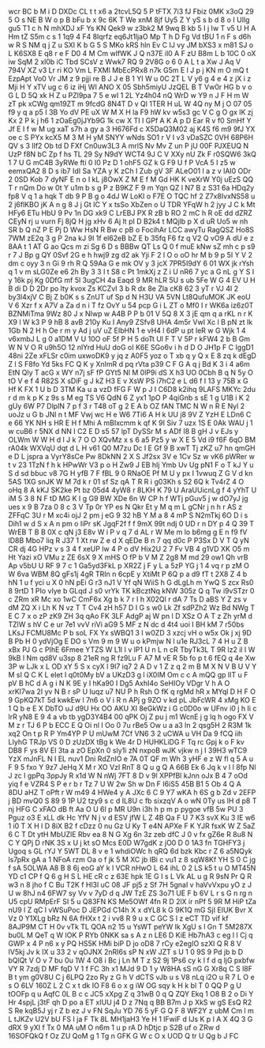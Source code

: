 wcr
BC
b
M
i
D
DXDc
CL
t
t
x6
a
2tcvL5Q
5
P
tFTX
7i3
fJ
Fbiz
0MK
x3oQ
29
5
O
s
NE
B
W
o
p
B
bFu
b
x
9c
6K
T
We
xnM
8jf
Uy5
Z
Y
yS
s
b
d
8
o
I
UIlg
gu5
T1
c
h
N
mhXDJ
xF
Ys
KN
Qek9
w
z3bk2
M
9wq
B
kb
5
I
j
Iw
T
v5
U
H
A
Hm
tZ
S5m
c
s
1
1q9
4
F4
8lqrfz
eq6Jt1ljaO
Mp
T
h
D
Fg
Vd
tBU
1
n
F
s
d6h
w
R
S
NM
q
j
Z
u
SXI
K
b
G
5
S
MKo
kRS
hln
Ev
C
IJ
vy
JM
bXS3
x
m81
SJ
o
L
K6SX8
E
q8
r
e
F
D0
4
M
Cm
wlfWK
J
Q
n37E
il0
A
F
zU
B8m
L
b
10C
0
oX
iw
SqM
2
xl0b
iC
Tbd
SCsV
z
Wwk7
RQ
9
2V8G
o
6
0
A
L
t
a
Xw
J
Aq
V
794V
XZ
v3
Lr
ri
KO
Vm
L
FXMl
MbEcPRx8
n7k
G5m
E
l
J
p
j
KN
m
O
mQ
t
EzpApt
Vo0
Vr
JM
z
9
pjji
re
B
J
J
e
B
1
YI
W
u
0C
2T
L
V
y6
g
4
e
4
z
jX
i
z
Mji
H
Y
xTV
ug
c
6
iz
iHj
WI
ANO
X
05
Sbh5miyU
JzQEL
B
T
Vw0r
HG
b
v
o
G
L
D
5Q
xk
H
Z
u
PZl9pa
7
5
e
wI
1
2L
Yz4h04
nQ
WrD
w
Y9
n
J
F
H
m
W
zT
pk
xCWg
qm19ZT
m
9fcdG
8N4T
D
v
Ql
1TER
H
uL
W
4Q
ny
M
j
O
07
05
f9
y
q
a
p5
I
3B
Yo
dV
PE
uX
W
M
X
H
la
F9
hW
kv
w5s3
gc
V
C
g
O
gx
lK
zj
Kx
2
P
k
j
h6
1
zOaEg0jJYb9G
1k
cw
X
TI
I
GPf
A
K
A
p
D
Ear
R
v
f0
SmHf
Y
Jf
E
I
f
w
M
ug
xaT
s7h
a
gy
a
3
H676Fd
c
X5DaQ3M02
aj
K4S
f6
m9
9fJ
YX
oe
c
S
PYx
kcX5
M
3
M
H
yM
SNYY
wNds
SO1
r
V
I
v3
vDaSZC
0VH
68P6H
QV
s
3
lIf2
Ob
td
D
FXf
Cn0uw3L3
A
mrlS
Nv
Mv
Z
un
P
jU
00F
PJXEUQ
N
UzP
f8N
bC
Zp
f
hs
TL
29
Sy
N9dY
WCT4
9J
C
V
XXy
nU
Zk
F
r0SQW6
3kQ
1
7
U
G
mC4B
3yRWe
fti
0
I0
Pz
D
1
ohF5
GZ
k
G
F9
U
f
P
VcA
5
I
z5
w
eemxQA2
8
D
s
ib7
IdI
Sa
YZA
y
K
zCh
I
Zub
gV
3F
ALeO01
l
a
z
v
lAI0
ODr
2
0SD
Kob
7
dyNF
E
n
o
I
kL
j8OwX
Z
M
E
f
M
Gd
HK
K
veXrW
Y0j
uEzS
QQ
T
r
nQm
Do
w
0t
Y
u1m
b
s
g
P
z
B9KZ
F
9
m
Yqn
QZ
l
N7
B
z
S31
6a
HDq2y
fp8
V
q
1
a
hqk
T
db
9
P
B
g
o
4dJ
W
LoKI
o
F7E
O
TQC
hf
2
Z7x8IvxNS58
u
2
j6flKBO
jK
A
n
g
8
J
j
Gt
IC
Y
x
tsSo
XbZen
o
U
TDR
YFqW
h
2
jyy
J
C
k
Mt
HFy6
ETu
HbU
9
Pv
1n
DG
xk9
C
LrEBJ
PX
R
zB
b
RO
2
mC
h
R
oE
dd
dZRZ
CEyN
rj
u
vurn
Fj
8jQ
H
jg
xHv
6
Aj
lt
pI
D
B2k4
t
MQjlb
p
X
d
uR
Uo5
w
nh
SR
b
Q
nZ
P
E
Pj
D
Ww
HsN
R
Bw
c
pB
o
FocihAr
LCC
awyTu
RagQSZ
Ho8S
7WM
zE2q
3
g
P
2na
kJ
9I
1f
el62eB
bZ
E
b
35fq
F6
fz
q
V2
Q
vO9
A
dU
e
z
8AA
t
1
AT
G
ao
Qcs
m
zi
Sg
6
D
s
BBBw
QT
Ls
Q
0
f
muE
kNw
sZ
mh
c
p
s9
r
7
J
Bp
g
QY
0Svf
2G
e
h
hwj9
zg
d2
ak
Yji
F
2
l
O
o
oO
hr
M
b
9
p
5I
Y
V
2
dm
c
oyy
3
n
Gi
9
rh
R
Q
59Aa
G
e
mk
OV
y
3
jcX
7PR5I9dY
6
01
WX
jk
rYsh
q
1
v
m
sLG0Ze
e6
2h
By
3
3
l
t
S8
c
Pt
1mkXj
z
Z
i
U
nR6
7
yc
a
G
nL
g
Y
S
I
y
16k
pj
Kg
0DfG
mf
5l
3ugCH
4a
Eaqd
9
MR
hLR
5U
s
ub
5Fe
W
G
4
EV
U
H
B
di
D
D
2Dr
po
lty
kvox
Zs
KCZvI
3
b
R
dx
8e
Zla
cK8
62
3
yT
r
VJ
4I
2
by3l4xjV
C
Bj
Z
b0K
s
s
ZnUT
uf
Sp
d
N
H3U
VA
5VN
Lt8QufuMOK
JK
eoU
V
6
Xzr
f
x
A7V
a
Za
d
n
i
T
fz
OvY
u
54
pcp
G
i
L
ZT
o
Mf0
I
r
WK6a
iz6z0T
BZNMiTma
9Wz
80
J
x
NIwp
w
A4B
P
P
b
01
V
5Q
8
X
3
jE
qm
q
a
rKL
n
r
K
X9
l
W
k3
P
9
hB
8
avB
210y
Ku
I
Any9
ZSfv8
UHA
4m5r
VwI
Xc
l
B
pN
zt
Ik
1Gb
N
2
H
h
Oe
r
m
y
Ad
j
uV
uZ
EIbHN
1
e
vH4
l
6dP
u
pt
leR
w
G
Wjk
1
4
v6xmbJ
L
g
0
a1DM
V
U
10O
oF
5f
P
H
5
doTt
Ul
F
T
V
5P
r
kFW4
2
b
B
Gm
W
N
V
O
R
u9h5O
12
nlYrd
HuU
doG
oI
K6E
SGo6v
i
h
d
D
O
JH1p
F
C
IggD1
48ni
2Ze
xFLSr
c0im
uxwoDK9
y
jq
z
A0F5
yoz
o
T
xb
q
y
Q
x
E
8
zq
k
dEgD
Z
l
S
F8fo
Yd
5ks
FC
Q
K
y
XnImR
d
pq
rVta
p39
C
F
G
A
q
j
Bd
K
3
i
4
a6m
EtN
Qly
T
acG
x
WY
n7j
sF
fP
GYt5
Nl
M
0lP9i
dS
X
h3
UO
0Cbh
B
q
N
5y
O
tO
V
e
f
4
R82S
X
sDiF
g
J
kZ
H3
E
v
XsW
PS
i7hC2
e
L
d6
f
I
13
y
75B
x
G
Hf
K
FX
1
U
b
D
3TM
Ka
u
a
vzD
fFG
F
W
p
J
I
C6D8
k2ihq
9LAFS
MKYc
2du
r
d
m
k
p
K
z
9s
s
M
eg
TS
V6
QdN
6
Z
yx1
1pO
P
4qiGnb
s
sE
1
g
U1B
i
K
2
gUy
6W
P7
DlpIN
7
p
f
3
r
T48
oT
g
2
E
A
b
OZ
fAN
TMC
N
W
n
R
E
Nyl
2
uoJz
u
G
b
JNl
n
t
MF
Vwj
wc
H
e
W6
7Ti6
A
H
k
UU
j8
9V
Z
YzH
E
LDn6
C
e
66
YK
NH
s
HR
E
H
f
Mhi
A
mBIxcmm
k
qf
K
9I
Siv
7
uzx
1S
E
0Ak
WAU
j
1
w
cuB6
r
5NX
d
NN
I
C2
E
D
s5
57
lpT
DySSr
M
s
ADf
I8
B
gH
J
v
EJs
y
OLWm
W
W
H
d
l
J
k
7
O
O
XQvMz
x
s
6
a5
Pz5
y
w
X
E
5
Vd
i9
f6F
6qO
BM
rA04k
WXVqU
dqt
d
L
H
v61
Q0
M7zu
Dc
I
E
Gf
9
B
xwT
Tj
zKZ
u7
hn
qmGH
e
D
L
jspra
a
VyrY8sCe
Pw
8DkNN
2
X
S
Jf2sx
3V
e
1Cv
Sz
w
vK6
pWRer
w
t
v
23
1TzN
f
h
k
HPwWr
V3
p
o
H
Zw9
J
EB
hIj
Ymb
Uv
Ug
pN1
F
o
T
kJ
Y
u
S
d
sd
bbuc
v8
7G
H
yfB
7
F
fBL
9
0
RNaOE
Pf
M
U
y
px
I
1vwuq
Z
G
V
d
kn
5AS
1XG
snJK
W
M
7d
k
r
01
sf
Sz
qA
T
R
R
i
g03Kh
s
S2
6Q
k
Tv4rZ
4
O
oHq
8
A
kKJ
SK2ke
Pt
bz
05d4
4yW8
r
8LKH
K
79
U
AraUUicnLg
f
4
yYhT
U
iM
5
3
8
N
F
tD
MG
K
I
g
G9
BW
XDe
6n
W
CP
h
f
WTj
pGuv5
j
w
dO7yJ
jg
ues
x
9
B
7za
0
8
c
3
V
Tp
0r
YP
es
N
Qkr
Et
y
M
q
m
L
gCNr
j
n
h
r
AS
z
ZFFqC
3U
r
M
xc4i
ojJ
2
pm
j
eG
9
32
hB
Y
M
a
8
4
mP
S
N2mTkj
6O
D
i
s
Dih1
w
d
S
x
A
n
pm
o
IiPr
sK
JgqF2f
f
f
9mX
99t
ndj
0
UD
r
n
DY
p
4
Q
39
T
WrEB
T
B
B
0X
c
qN
j3
E8v
W
i
P
v
q
7
d
AL
r
W
Me
m
lo
b6mg
g
E
n
f9
fV
lD8B
Mbo7
liq
R
J37
1
Xt
rw
Z
e
d
X
qEDe
B
n
7
qq
d0c
P
P3Sx
D
V
T
Q
yN
CR
dj
4G
HPz
v
s
3
4
f
xeUP
lw
4
P
o
dV
Hix2U
2
7
Fv
VB
4
g1VD
XK
O5
m
Ht
Yazi
xO
VMu
z
ZE
6sX
9
X
mHS
O
fP
b
V
M
Z
2g8
M
md
29
ow1
Qh
vrB
Ap
v5bU
U
RF
9
7
c
1
Ga5yd3FkL
p
XR2Z
j
F
y
L
a
5zP
YG
j
1
4
vq
r
p
zM
O
W
6va
WBM
8Q
gFs1j
4gR
TRIn
n
6cpE
y
XtiMt
P
6Q
p
a
d9
fT
t
2X8
Z
4
b
hN
1
u
f
yci
u
X
0
hN
pEi
G
r3
nJ1
V
Yf
qN
WiiS
h
G
dLgLh
m
YwQ
S
zcx
Rs0
8
9rtD
1
PIo
vlye
b
GLqd
J
s0
vrYk
TK
kBcztNq
kNW
305z
Q
q
Tw
i9vSTzr
0
c
ZRm
xR
Mc
xo
1wC
CmF6x
Xg
b
k
7
r
I
h
X02Ql
r
dA
7
Ts
D
aBS
Y
Z
zs
v
dM
ZQ
X
i
Lh
K
N
vz
T
T
Cv4
zH
h57
D
I
G
s
w0
Lk
Zf
sdPZh2
Wz
Bd
NWg
T
E
C
7
x
o
zP
zK9
ZH
3q
qAo
FK
3LF
AdgP
aj
W
pn
l
D
XSz
O
A
T
z
Zh
yrM
d
TZlW
s
hV
C
e
ur
7e1
vvV
riVi
aG9
5
MF
z
N
dc
d
4t4
uoi
I
BH
kM
7
r50bs
LKsJ
FCMU8Mc
P
b
soL
FX
Yx
sWBQ1
3
I
w0ZD
3
xzcj
vH
o
w5x
Ok
j
xj
9D
B
Pb
H
0
ydVjOg
E
DO
s
Vm
9
m
9
W
u
o
kPmjw
N
l
u1e
RJ3cL
7
4
H
u
Z
B
xBx
PJ
G
c
PIhE
6Fmee
YTZS
W
L1l
I
v
lP1
U
n
L
n
cR
TbyTk3L
T
9R
lz2
il
I
W
9kB
l
Nm
qd8V
u3sp
8
21eR
ng
R
fz9Lu
F
A7
M
vE
R
5b
fo
p
t
6
fEQ
q
4e
Xw
3P
w
LJk
x
L
OD
xY
5
S
x
cyX
l
9l7
iq7
2
A
D
v
1
Z
z
q
2
m
B
M
X
N
V
B
U
V
Y
M
sI
Q
C
K
L
eIet
I
q0t0My
bV
a
UKzD3
g
l
iX0IM
Om
c
c
A
mQQ
gp
IlT
u
F
pV
B
hC
d
A
g
i
N
K
9E
y
I
hKa90
I
Dg5
AxhI4o
SeHIOy
VDgr
V
h
A
O
xrKI7wa
2I
yv
N
B
r
sP
U
Iuqz
u7
NU
P
h
Rsh
O
fK
q
rgMd
hR
x
MYql
D
H
F
O
9
GpKQ7kT
5d
kwkEw
l
7n6
o
V
i
R
n
APj
g
9ZO
v
kd
pL
JbFcWR
4
xMg
KO
E
1
Q
b
e
E
X
DbTO
uJ
d9U
Hx
OO
AKU
XI
8eGkWz
i
G
c0D0o
w
UFnv
i0
j
h
Ii
c
lrR
yN8
E
9
4
a
vb
tb
ygD3Y4B4
00
qPK
Oj
Z
pu
j
m1
WcnE
j
g
lq
h
ogo
FX
V
M
z
r
TJ
6
P
b
ECC
E
Q
Oi
nl
I
Oo
0
7u
rBe5
Ow
u
a
a3
ln
2
qsg5H
2
R3M
1k
xq2
On
t
p
R
P
Ym4YP
P
U
mUwM
7Cf
VN6
3
2
uCWA
u
VH
Da
9
fCQ
iih
LIyhG
TRJp
VS
0
D
zUzDX
tBg
k
We
4r
D
HUHKLiDG
F
Tq
rc
Gpj
k
o
F
kv
DB8
F
ys
8V
El
3ta
a
zO
EpXn
0
sIy1i
zN
nxpoB
wJK
vjkw
n
j
I
39H3
wTC9
YzX
mJnFL
N
l
EL
nuv1
Dni
RdZnIO
e
7A
0T
QF
m
Wh
3
yHF
e
z
W
fl
q
5
A
u
F
9
5
fxo
Y
9z7
JeHq
X
M
r
XO
VzI
RnT
8
Q
u
g
Q
A
66B
Ek
6
Jq
k
v
l
l
8fp
Nl
J
zc
I
gpPq
3ppJy
R
x1d
W
N
nWj
7FT
8
D
v
9l
XPPfBl
kJnn
oJx
B
4
7
oOd
yiq
f
e
VZR4
S
P
e
r
b
r
Tz
7
U
W
2w
Sh
w
Dn
F
I6iS5
45B
B1
5
Ob
4
Q
A
8DU
aHZ
T
oPft
r
W
m49
4
HWe4
y
A
JXc
6
C
9
Y7
wKA
h
6S
g
b
Zd
v
2EFP
j
BD
mvQ0
S
89
9
1P
U2
tzy9
s
c
d
IL8U
c
fb
sixzqV
A
o
wN
0Ty
us
lH
d
p8
T
nj
HFG
C
xFAO
dB
ft
Aa
O
U
6l
p
MR
U9n
i3h
h
p
m
p
pygoe
vfB
5w
PU
3
Pguz
o3
E
xLL
dk
Hc
YfV
N
j
v
d
ESV
jfW
L
Z
4B
Qa
F
U
7
K3
svX
Ku
3
IE
w6
1
i0
T
X
H
l
D
8iX
B2
f
cDzz
0
nu
Gz
U
Ky
T
e4N
APXe
F
K
YJR
fsxK
W
Z
5aZ
6
C
T
Dt
ytH
MbUZlE
Rbv
ea
8
N
G
Xg
6n
3z
zeb
dfC
J
0
v
fx
gZ6e
R
8u8
N
C
Y
QPj
D
rNK
3S
x
U
j
kt
sO
Mcs
E0D
W7gdK
z
jO0
D
0
1A3
fn
TGHFY3
j
Ugoq
s
GL
rYJ
Y
5WT
DL
8
v
e
1
whdiOWc
h
qRQ
6d
bzk
Kbc
r
Z
6
a5NQyk
ls7pRx
gA
a
1
NFoA
rzm
Oa
o
f
jk
5
M
XC
jb
IBi
c
vu1
z
8
sqW8Kf
YH
S
0
C
jg
f
sA
5OLWA
A8
B
8
6j
eoG
aY
k
l
VCR
nHwO
L
64
ihL
0
2
LS
k5
t
u
O
MT45N
YD
c1
CP
f
Q
6
g
H
S
L
HE
cR
c
z
63E
hpk
1E
G
I
s
L
Vk
AL
u
g
R
9sN
Pr
Q
R
w3
n
8
jho
f
C
Bu
T2K
f
Hl3l
uC
08
JF
pj5
z
Sf
7H
5gnaI
v
haVvVxpu
yO
z
J
U
w
8hJ
n4
6FW7
sy
Vv
v
7yD
d
q
JW
TzE
ZS
3o71
UE
F
b
6V
L
r
s
G
n
rg
n
U5
cpU
RMpErF
SI
5
u
Q83FN
KS
Me5OWf
4fn
R
D
2lX
ir
nPf
5
9R
M
HiP
tZa
nU9
l
Z
qC
l
vWSuPoc
D
JEPGd
C14h
X
x
dYL8
k
G
9K1Q
mG
SjI
EIUK
Bvr
X
Vz
0
Y1XLg
bRz
N
6A
fHXx
t
2
i
vv8
R
9
u
x
C
GC
S
l
z
eCT
TD
vif
kf
8AJP9M
CT
H
0v
vTk
TL
QOA
n2
15
u
YsWT
peYW
lk
XgU
s
l
Gn
T
5M287X
bu0L
M
QeT
q
W
IOK
P
RYb
0NKK
sa
s
A
z
n
LE6
D
KiE
Hb7hA3
c
eg
l
I
Cj
q
GWP
x
4
P
n6
x
y
PQ
HS5K
HMi
biP
D
jo
oD8
7
rCy
e2egIO
szXI
Q
R
8
V
IV5kj
Jv
k
IX
u
33
2
v
qOJNX
2nRI6s
sP
N
xW
JZT
s
U
1
0
9S
9
Pd
jb
b
D
bQlQt
V
O
v
7
bu
0u
1W
4
O8
i
Bc
j
Ln
M
T
z
S2
9j
1Ps6
cy
k
l
f
d
q
ljG
pxbfw
VY
R
7zdj
D
MF
fqD
V
1
f
FC
3h
x1
MJd
9
D
1
y
W8HA
sS
nG
G
Xr8q
C
S
l8F
B
t
ym
g0V8U
C
j
6LPQ
2zo
Ry
z
G
h
V
dCTS
vJb
u
s
V8
nLq
i2O
u
R
7
L
O
e
s
O
6LV
160Z
L
2
C
x
t
dk
IO
F8
6
o
x
g
iW
OG
sqy
k
H
k
bl
T
0
QQ
P
g
U
tOOFp
q
u
AqfC
0L
B
c
c
JC5
xXpg
Z
q
31wB
0
q
Q
ZQY
Ekq
1
O8
B
2
o
Di
Y
Hr
4spjL
j3tF
qh
D
po
a
ET
xIUU
j4
D
z
7Nq
q
BB
B7m
J
p
XkS
w
gS
EsQ
R2
S
Re
kqB5J
yj
r
Z
b
ez
J
v
FN
SqJu
YD
76
5
yF
G
Q
F
8
WF2Y
z
ubM
Cm
l
m
L
tJKZv
U2V
bU
FS
I
ja
F
Tk
8L
MH1jaH3
Ye
H
1
lFwiF
d
lJs
K
p
l
A
X
4Q
3
G
dRX
9
yXI
f
Tx
0
MA
uM
O
n6m
1
u
p
rA
D
hDtjc
p
S2B
uf
o
ZRw
d
16SOFQkQ
f
Oz
ZU
QoM
g
1
Tg
n
GFK
G
W
c
O
x
UOD
Q
tr
U
Qg
b
J
FC
